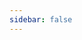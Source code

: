 ```yaml
---
sidebar: false
---
```

<script setup>
import { withBase, useData } from 'vitepress'
const { theme } = useData()
import ArticleList from '@/components/article/List.vue'
import Pagination from '@/components/article/Pagination.vue'
const pageSize = theme.value.pageSize
const articles = theme.value.articles.slice(3 * (1 - 1), 3 * 1)
const href = function (page) {
  return withBase(`/paging/article/page_${page}.html`)
}
</script>
<article-list :articles="articles" />
<pagination :articles="articles" :current-page="1" :page-count="2" :href="href" />
